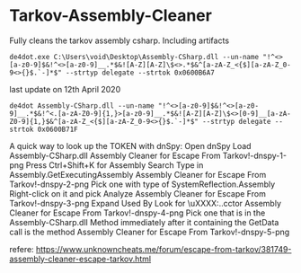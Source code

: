 # Tarkov-Assembly-Cleaner
Fully cleans the tarkov assembly csharp. Including artifacts


```de4dot.exe C:\Users\void\Desktop\Assembly-CSharp.dll --un-name "!^<>[a-z0-9]$&!^<>[a-z0-9]__.*$&![A-Z][A-Z]\$<>.*$&^[a-zA-Z_<{$][a-zA-Z_0-9<>{}$.`-]*$" --strtyp delegate --strtok 0x0600B6A7 ```

last update on 12th April 2020

    de4dot Assembly-CSharp.dll --un-name "!^<>[a-z0-9]$&!^<>[a-z0-9]__.*$&!^<.[a-zA-Z0-9]{1,}>[a-z0-9]__.*$&![A-Z][A-Z]\$<>[0-9]__[a-zA-Z0-9]{1,}$&^[a-zA-Z_<{$][a-zA-Z_0-9<>{}$.`-]*$" --strtyp delegate --strtok 0x0600B71F
    



A quick way to look up the TOKEN with dnSpy:
    Open dnSpy
    Load Assembly-CSharp.dll
    Assembly Cleaner for Escape From Tarkov!-dnspy-1-png
    Press Ctrl+Shift+K for Assembly Search
    Type in Assembly.GetExecutingAssembly
    Assembly Cleaner for Escape From Tarkov!-dnspy-2-png
    Pick one with type of SystemReflection.Assembly
    Right-click on it and pick Analyze
    Assembly Cleaner for Escape From Tarkov!-dnspy-3-png
    Expand Used By
    Look for \uXXXX:..cctor
    Assembly Cleaner for Escape From Tarkov!-dnspy-4-png
    Pick one that is in the Assembly-CSharp.dll
    Method immediately after it containing the GetData call is the method
    Assembly Cleaner for Escape From Tarkov!-dnspy-5-png


refere: 
https://www.unknowncheats.me/forum/escape-from-tarkov/381749-assembly-cleaner-escape-tarkov.html
